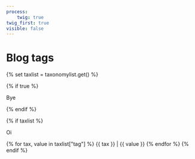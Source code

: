 ```yaml
---
process:
    twig: true
twig_first: true
visible: false
---
```


# Blog tags


{% set taxlist = taxonomylist.get() %}

{% if true %}
<p>Bye</p>
{% endif %}

{% if taxlist %}
<p>Oi</p>
    {% for tax, value in taxlist["tag"] %}
        <a class="label label-rounded">{{ tax }} | {{ value }}</a>
    {% endfor %}
{% endif %}

